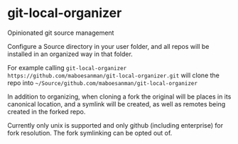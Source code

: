 # git-local-organizer

Opinionated git source management

Configure a Source directory in your user folder, and all repos will be installed in an organized way in that folder.

For example calling `git-local-organizer https://github.com/maboesanman/git-local-organizer.git` will clone the repo into `~/Source/github.com/maboesanman/git-local-organizer`

In addition to organizing, when cloning a fork the original will be places in its canonical location, and a symlink will be created, as well as remotes being created in the forked repo.

Currently only unix is supported and only github (including enterprise) for fork resolution. The fork symlinking can be opted out of.
